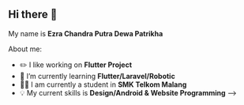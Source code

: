 ## Hi there 👋


My name is **Ezra Chandra Putra Dewa Patrikha**

About me:

- ✏️ I like working on **Flutter Project**
- 📖 I’m currently learning **Flutter/Laravel/Robotic**
- 🧑‍🎓 I am currently a student in **SMK Telkom Malang**
- 💡 My current skills is **Design/Android & Website Programming**
-->
